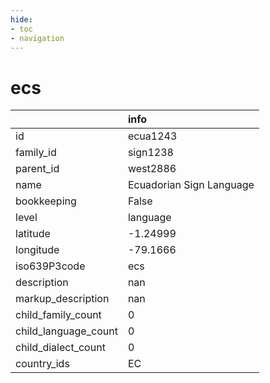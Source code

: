 ```yaml
---
hide:
- toc
- navigation
---
```

# ecs
|                      | info                     |
|:---------------------|:-------------------------|
| id                   | ecua1243                 |
| family_id            | sign1238                 |
| parent_id            | west2886                 |
| name                 | Ecuadorian Sign Language |
| bookkeeping          | False                    |
| level                | language                 |
| latitude             | -1.24999                 |
| longitude            | -79.1666                 |
| iso639P3code         | ecs                      |
| description          | nan                      |
| markup_description   | nan                      |
| child_family_count   | 0                        |
| child_language_count | 0                        |
| child_dialect_count  | 0                        |
| country_ids          | EC                       |